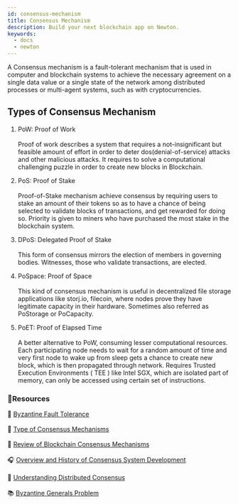 ```yaml
---
id: consensus-mechanism
title: Consensus Mechanism
description: Build your next blockchain app on Newton.
keywords:
  - docs
  - newton
---
```


A Consensus mechanism is a fault-tolerant mechanism that is used in computer and blockchain systems to achieve the necessary agreement on a single data value or a single state of the network among distributed processes or multi-agent systems, such as with cryptocurrencies.

## Types of Consensus Mechanism

1. PoW: Proof of Work <br></br>
Proof of work describes a system that requires a not-insignificant but feasible amount of effort in order to deter dos(denial-of-service) attacks and other malicious attacks. It requires to solve a computational challenging puzzle in order to create new blocks in Blockchain.

2. PoS: Proof of Stake <br></br>
Proof-of-Stake mechanism achieve consensus by requiring users to stake an amount of their tokens so as to have a chance of being selected to validate blocks of transactions, and get rewarded for doing so. Priority is given to miners who have purchased the most stake in the blockchain system.


3. DPoS: Delegated Proof of Stake <br></br>
This form of consensus mirrors the election of members in governing bodies. Witnesses, those who validate transactions, are elected.

4. PoSpace: Proof of Space <br></br>
This kind of consensus mechanism is useful in decentralized file storage applications like storj.io, filecoin, where nodes prove they have legitimate capacity in their hardware. Sometimes also referred as PoStorage or PoCapacity.

5. PoET: Proof of Elapsed Time <br></br>
A better alternative to PoW, consuming lesser computational resources. Each participating node needs to wait for a random amount of time and very first node to wake up from sleep gets a chance to create new block, which is then propagated through network. Requires Trusted Execution Environments ( TEE ) like Intel SGX, which are isolated part of memory, can only be accessed using certain set of instructions.

### **:scroll:Resources**

:page_facing_up: [Byzantine Fault Tolerance](https://medium.com/loom-network/understanding-blockchain-fundamentals-part-1-byzantine-fault-tolerance-245f46fe8419) <br></br>
:page_facing_up: [Type of Consensus Mechanisms](https://www.codementor.io/blog/consensus-algorithms-5lr8exfi0s#types-of-consensus-algorithms) <br></br>
:page_facing_up: [Review of Blockchain Consensus Mechanisms](https://blog.wavesplatform.com/review-of-blockchain-consensus-mechanisms-f575afae38f2) <br></br>
:headphones: [Overview and History of Consensus System Development](https://softwareengineeringdaily.com/2018/03/26/consensus-systems-with-ethan-buchman/) <br></br>
:green_book: [Understanding Distributed Consensus](https://medium.com/s/story/lets-take-a-crack-at-understanding-distributed-consensus-dad23d0dc95) <br></br>
:books: [Byzantine Generals Problem](https://en.wikipedia.org/wiki/Byzantine_fault#Byzantine_Generals'_Problem)
